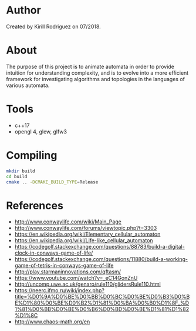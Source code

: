 # Author

Created by Kirill Rodriguez on 07/2018.

# About

The purpose of this project is to animate automata in order to provide intuition for understanding complexity, and is to evolve into a more efficient framework for investigating algorithms and topologies in the languages of various automata.

# Tools

* c++17
* opengl 4, glew, glfw3

# Compiling

```bash
mkdir build
cd build
cmake .. -DCMAKE_BUILD_TYPE=Release
```

# References

* http://www.conwaylife.com/wiki/Main_Page
* http://www.conwaylife.com/forums/viewtopic.php?t=3303
* https://en.wikipedia.org/wiki/Elementary_cellular_automaton
* https://en.wikipedia.org/wiki/Life-like_cellular_automaton
* https://codegolf.stackexchange.com/questions/88783/build-a-digital-clock-in-conways-game-of-life/
* https://codegolf.stackexchange.com/questions/11880/build-a-working-game-of-tetris-in-conways-game-of-life
* http://play.starmaninnovations.com/qftasm/
* https://www.youtube.com/watch?v=_eC14GonZnU
* http://uncomp.uwe.ac.uk/genaro/rule110/glidersRule110.html
* https://neerc.ifmo.ru/wiki/index.php?title=%D0%9A%D0%BE%D0%BB%D0%BC%D0%BE%D0%B3%D0%BE%D1%80%D0%BE%D0%B2%D1%81%D0%BA%D0%B0%D1%8F_%D1%81%D0%BB%D0%BE%D0%B6%D0%BD%D0%BE%D1%81%D1%82%D1%8C
* http://www.chaos-math.org/en